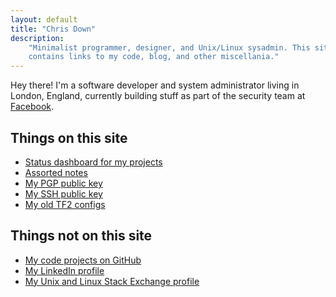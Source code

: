 ```yaml
---
layout: default
title: "Chris Down"
description:
    "Minimalist programmer, designer, and Unix/Linux sysadmin. This site
    contains links to my code, blog, and other miscellania."
---
```


Hey there! I'm a software developer and system administrator living in London,
England, currently building stuff as part of the security team at [Facebook][].

## Things on this site

- [Status dashboard for my projects][]
- [Assorted notes][]
- [My PGP public key][]
- [My SSH public key][]
- [My old TF2 configs][]

## Things not on this site

- [My code projects on GitHub][]
- [My LinkedIn profile][]
- [My Unix and Linux Stack Exchange profile][]

[Assorted notes]: /archive.html
[Facebook]: https://www.facebook.com
[My LinkedIn profile]: https://www.linkedin.com/in/chrisldown
[My PGP public key]: /pgp
[My SSH public key]: /ssh
[My old TF2 configs]: /tf2
[My Unix and Linux Stack Exchange profile]: http://unix.stackexchange.com/users/10762/chris-down
[My code projects on GitHub]: https://github.com/cdown
[Status dashboard for my projects]: /builds
